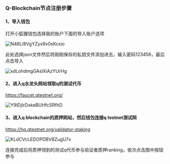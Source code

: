 ### Q-Blockchain节点注册步骤

#### 1、导入钱包

打开小狐狸钱包选择我的账户下面的导入账户选项

![N46LI8VgYZys9v0sKcxio](https://user-images.githubusercontent.com/100336530/209770252-4b193c16-7a90-43ca-bf84-6d2d3cc5748d.png)

此处选择json文件然后将刚刚保存的私钥文件添加进去，输入密码123456，最后点击导入

![xdLohdmgGAslXiAzYUrHg](https://user-images.githubusercontent.com/100336530/209771623-10220864-fef0-4a26-8d0c-44fccb2cc674.png)

#### 2、进入q水龙头网站领取q的测试代币

https://faucet.qtestnet.org/

![Y9lDjIrDxkeBUHfcSRfhD](https://user-images.githubusercontent.com/100336530/209771703-d1ae44d1-f3c0-4baa-b256-85e4fa6b4b35.png)


#### 3、进入q blockchain的质押网站，然后钱包连接q testnet测试网

https://hq.qtestnet.org/validator-staking


![KLdCVcLEDOPDBV8ZugU7v](https://user-images.githubusercontent.com/100336530/209771852-0b496e44-d2df-456e-b78c-1f6db88946e3.png)

连接完成后将质押领到的测试q代币参与验证者质押ranking，依次点击图中按钮参与




